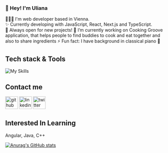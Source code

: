 ### 👋 Hey! I'm Uliana

👩🏻‍💻 I'm web developer based in Vienna.  
✨ Currently developing with JavaScript, React, Next.js and TypeScript.   
🤩 Always open for new projects!
 🔭 I’m currently working on Cooking Groove application, that helps people to find buddies to cook and eat together and also to share ingredients 
⚡ Fun fact: I have background in classical piano 🎹 

<!-- Skills:  React / JavaScript / Next.js / Node.js / PostgreSQL / HTML / CSS
 -->
## Tech stack & Tools
![My Skills](https://skillicons.dev/icons?i=js,react,typescript,nodejs,postgresql,api,html,css,sass,figma)



## Contact me

[<img src='https://cdn.jsdelivr.net/npm/simple-icons@3.0.1/icons/github.svg' alt='github' height='40'>](https://github.com/lialila)  [<img src='https://cdn.jsdelivr.net/npm/simple-icons@3.0.1/icons/linkedin.svg' alt='linkedin' height='40'>](https://www.linkedin.com/in/uliana-cheklina/)  [<img src='https://cdn.jsdelivr.net/npm/simple-icons@3.0.1/icons/twitter.svg' alt='twitter' height='40'>](https://twitter.com/LiaLila0)  



## Interested In Learning
Angular, Java, C++



[![Anurag's GitHub stats](https://github-readme-stats.vercel.app/api?username=lialila)](https://github.com/anuraghazra/github-readme-stats)
